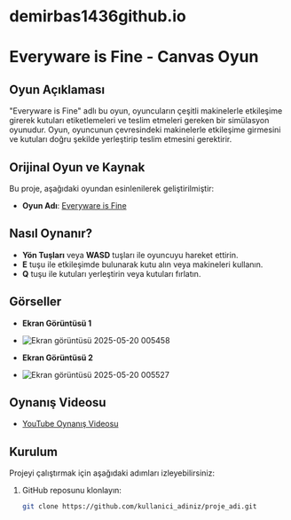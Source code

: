 # demirbas1436github.io

# Everyware is Fine - Canvas Oyun

## Oyun Açıklaması
"Everyware is Fine" adlı bu oyun, oyuncuların çeşitli makinelerle etkileşime girerek kutuları etiketlemeleri ve teslim etmeleri gereken bir simülasyon oyunudur. Oyun, oyuncunun çevresindeki makinelerle etkileşime girmesini ve kutuları doğru şekilde yerleştirip teslim etmesini gerektirir.

## Orijinal Oyun ve Kaynak

Bu proje, aşağıdaki oyundan esinlenilerek geliştirilmiştir:

- **Oyun Adı**: [Everyware is Fine](https://bijoykochar.itch.io/everyware-is-fine)

## Nasıl Oynanır?
- **Yön Tuşları** veya **WASD** tuşları ile oyuncuyu hareket ettirin.
- **E** tuşu ile etkileşimde bulunarak kutu alın veya makineleri kullanın.
- **Q** tuşu ile kutuları yerleştirin veya kutuları fırlatın.

## Görseller
- **Ekran Görüntüsü 1**
- ![Ekran görüntüsü 2025-05-20 005458](https://github.com/user-attachments/assets/68cfcfc0-de37-454b-9597-d6de25e6a1d4)

  
- **Ekran Görüntüsü 2**
- ![Ekran görüntüsü 2025-05-20 005527](https://github.com/user-attachments/assets/ee0dc625-ac25-4716-876d-98cb59605fc3)


## Oynanış Videosu
- [YouTube Oynanış Videosu](url)


## Kurulum
Projeyi çalıştırmak için aşağıdaki adımları izleyebilirsiniz:

1. GitHub reposunu klonlayın:
   ```bash
   git clone https://github.com/kullanici_adiniz/proje_adi.git
